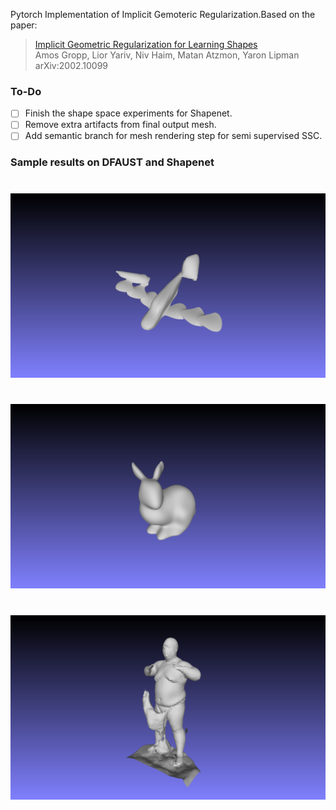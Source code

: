 Pytorch Implementation of Implicit Gemoteric Regularization.Based on the paper:

  > [Implicit Geometric Regularization for Learning Shapes](https://arxiv.org/abs/2002.10099)\
  > Amos Gropp, Lior Yariv, Niv Haim, Matan Atzmon, Yaron Lipman\
  > arXiv:2002.10099


### To-Do
- [ ] Finish the shape space experiments for Shapenet.
- [ ] Remove extra artifacts from final output mesh. 
- [ ] Add semantic branch for mesh rendering step for semi supervised SSC.

### Sample results on DFAUST and Shapenet
#

![Shapenet Airplane](./results/airplane00.png)
#

![Stanford Bunny](./results/bunny00.png)

#
![Dfaust chciekn wings](results/dfaust_chicken_wings00.png)




